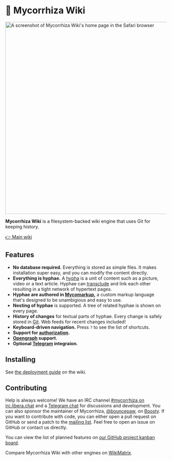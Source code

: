 # 🍄 Mycorrhiza Wiki
<img src="https://mycorrhiza.wiki/binary/release/1.3/screenshot" alt="A screenshot of Mycorrhiza Wiki's home page in the Safari browser" width="600">

**Mycorrhiza Wiki** is a filesystem-backed wiki engine that uses Git for
keeping history.

[👉 Main wiki](https://mycorrhiza.wiki)

## Features

* **No database required.** Everything is stored as simple files. It makes installation super easy, and you can modify the content directly.
* **Everything is hyphae.** A [hypha][feature-hypha] is a unit of content such as a picture, video or a text article. Hyphae can [transclude][feature-transclusion] and link each other resulting in a tight network of hypertext pages.
* **Hyphae are authored in [Mycomarkup][mycomarkup],** a custom markup language that's designed to be unambigious and easy to use.
* **Nesting of hyphae** is supported. A tree of related hyphae is shown on every page.
* **History of changes** for textual parts of hyphae. Every change is safely stored in [Git][integration-git]. Web feeds for recent changes included!
* **Keyboard-driven navigation.** Press `?` to see the list of shortcuts.
* **Support for [authorization][feature-authorization].**
* **[Opengraph][standard-og] support.**
* **Optional [Telegram][telegram] integraion.**

[feature-hypha]: https://mycorrhiza.wiki/hypha/feature/hypha
[feature-transclusion]: https://mycorrhiza.wiki/hypha/feature/transclusion
[feature-authorization]: https://mycorrhiza.wiki/hypha/feature/authorization
[mycomarkup]: https://mycorrhiza.wiki/help/en/mycomarkup
[integration-git]: https://mycorrhiza.wiki/hypha/integration/git
[standard-og]: https://mycorrhiza.wiki/hypha/standard/opengraph
[telegram]: https://mycorrhiza.wiki/help/en/telegram

## Installing

See [the deployment guide][deployment] on the wiki.

[deployment]: https://mycorrhiza.wiki/hypha/guide/deployment

## Contributing

Help is always welcome! We have an IRC channel [#mycorrhiza on
irc.libera.chat][irc] and a [Telegram chat][tg] for discussions and
development. You can also sponsor the maintainer of Mycorrhiza,
[@bouncepaw][bp], on [Boosty][bp-donate]. If you want to contribute with code,
you can either open a pull request on GitHub or send a patch to the [mailing
list][mlist]. Feel free to open an issue on GitHub or contact us directly.

[irc]: irc://irc.libera.chat/#mycorrhiza
[tg]: https://t.me/mycorrhizadev
[bp]: https://github.com/bouncepaw
[bp-donate]: https://boosty.to/bouncepaw
[mlist]: https://lists.sr.ht/~handlerug/mycorrhiza-devel

You can view the list of planned features on [our GitHub project kanban
board](https://github.com/bouncepaw/mycorrhiza/projects/1).

Compare Mycorrhiza Wiki with other engines on [WikiMatrix](https://www.wikimatrix.org/show/mycorrhiza).